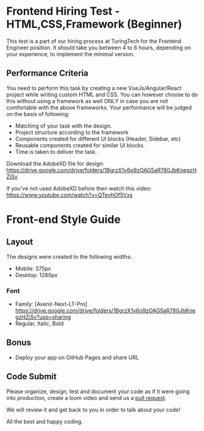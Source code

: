# Frontend Hiring Test - HTML,CSS,Framework (Beginner)

This test is a part of our hiring process at TuringTech for the Frontend Engineer position. It should take you between 4 to 6 hours, depending on your experience, to implement the minimal version.

## Performance Criteria

You need to perform this task by creating a new VueJs/Angular/React project while writing custom HTML and CSS. You can however choose to do this without using a framework as well ONLY in case you are not comfortable with the above frameworks. Your performance will be judged on the basis of following:

- Matching of your task with the design.
- Project structure according to the framework
- Components created for different UI blocks (Header, Sidebar, etc)
- Reusable components created for similar UI blocks.
- Time is taken to deliver the task.

Download the AdobeXD file for design:
https://drive.google.com/drive/folders/1BgrzX1v6o9zOAG5aR780JbKnegzHZiSv

If you've not used AdobeXD before then watch this video:
https://www.youtube.com/watch?v=QTeyhOf5Vxs

# Front-end Style Guide

## Layout

The designs were created to the following widths:

- Mobile: 375px
- Desktop: 1280px

### Font

- Family: [Avenir-Next-LT-Pro] https://drive.google.com/drive/folders/1BgrzX1v6o9zOAG5aR780JbKnegzHZiSv?usp=sharing
- Regular, Italic, Bold


## Bonus

- Deploy your app on GitHub Pages and share URL

## Code Submit
Please organize, design, test and document your code as if it were going into production, create a loom video and send us a [pull request](https://opensource.com/article/19/7/create-pull-request-github). 

We will review it and get back to you in order to talk about your code! 

All the best and happy coding.
